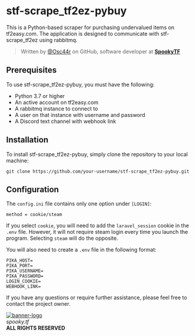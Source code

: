 # stf-scrape_tf2ez-pybuy

This is a Python-based scraper for purchasing undervalued items on tf2easy.com. The application is designed to communicate with stf-scrape_tf2ez using rabbitmq.

> Written by [@Osc44r](https://github.com/Osc44r) on GitHub, software developer at [**SpookyTF**](https://spooky.tf/)    

## Prerequisites

To use stf-scrape_tf2ez-pybuy, you must have the following:

- Python 3.7 or higher
- An active account on tf2easy.com
- A rabbitmq instance to connect to
- A user on that instance with username and password
- A Discord text channel with webhook link

## Installation

To install stf-scrape_tf2ez-pybuy, simply clone the repository to your local machine:

`git clone https://github.com/your-username/stf-scrape_tf2ez-pybuy.git`

## Configuration

The `config.ini` file contains only one option under `[LOGIN]`:

`method = cookie/steam`


If you select `cookie`, you will need to add the `laravel_session` cookie in the `.env` file. However, it will not require steam login every time you launch the program. Selecting `steam` will do the opposite.

You will also need to create a `.env` file in the following format:

```
PIKA_HOST=
PIKA_PORT=
PIKA_USERNAME=
PIKA_PASSWORD=
LOGIN_COOKIE=
WEBHOOK_LINK=
```

If you have any questions or require further assistance, please feel free to contact the project owner.

[![banner-logo](https://user-images.githubusercontent.com/16076573/192673098-48467c36-2d96-43ca-bc02-5ec993989ceb.gif)](https://spooky.tf/)    
*spooky.tf*  
**ALL RIGHTS RESERVED**
